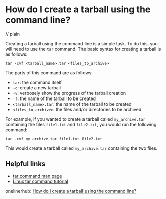 # How do I create a tarball using the command line?
// plain

Creating a tarball using the command line is a simple task. To do this, you will need to use the `tar` command. The basic syntax for creating a tarball is as follows:

```
tar -cvf <tarball_name>.tar <files_to_archive>
```

The parts of this command are as follows:
* `tar`: the command itself
* `-c`: create a new tarball
* `-v`: verbosely show the progress of the tarball creation
* `-f`: the name of the tarball to be created
* `<tarball_name>.tar`: the name of the tarball to be created
* `<files_to_archive>`: the files and/or directories to be archived

For example, if you wanted to create a tarball called `my_archive.tar` containing the files `file1.txt` and `file2.txt`, you would run the following command:

```
tar -cvf my_archive.tar file1.txt file2.txt
```

This would create a tarball called `my_archive.tar` containing the two files.

## Helpful links
* [tar command man page](https://linux.die.net/man/1/tar)
* [Linux tar command tutorial](https://www.linux.com/training-tutorials/how-use-tar-command-linux/)

onelinerhub: [How do I create a tarball using the command line?](https://onelinerhub.com/cli-tar/how-do-i-create-a-tarball-using-the-command-line)